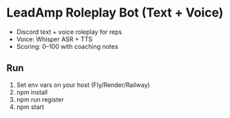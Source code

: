 # LeadAmp Roleplay Bot (Text + Voice)

- Discord text + voice roleplay for reps
- Voice: Whisper ASR + TTS
- Scoring: 0–100 with coaching notes

## Run
1) Set env vars on your host (Fly/Render/Railway)
2) npm install
3) npm run register
4) npm start

